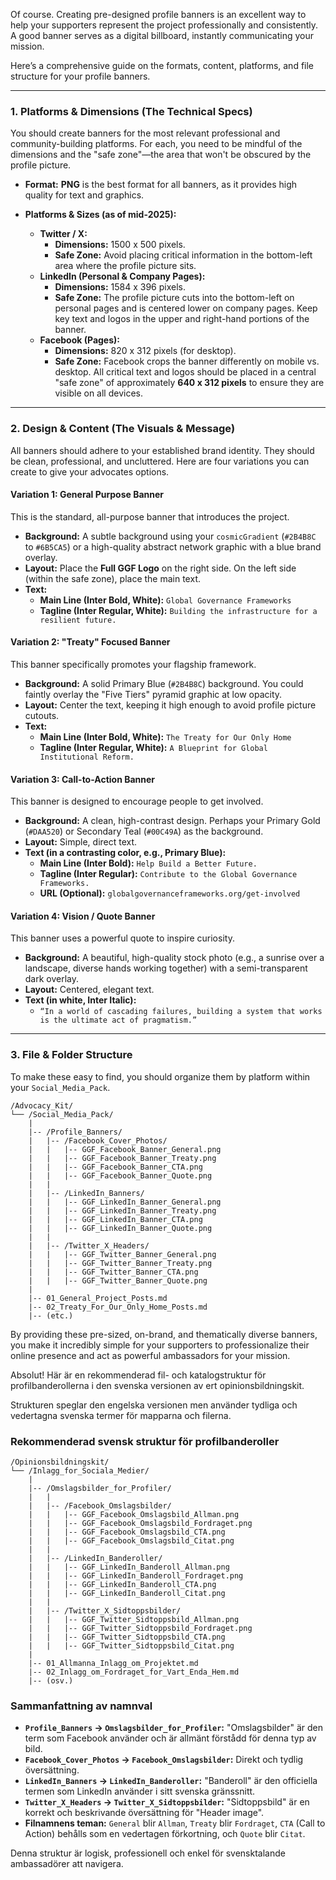Of course. Creating pre-designed profile banners is an excellent way to help your supporters represent the project professionally and consistently. A good banner serves as a digital billboard, instantly communicating your mission.

Here’s a comprehensive guide on the formats, content, platforms, and file structure for your profile banners.

-----

### **1. Platforms & Dimensions (The Technical Specs)**

You should create banners for the most relevant professional and community-building platforms. For each, you need to be mindful of the dimensions and the "safe zone"—the area that won't be obscured by the profile picture.

  * **Format:** **PNG** is the best format for all banners, as it provides high quality for text and graphics.

  * **Platforms & Sizes (as of mid-2025):**

      * **Twitter / X:**
          * **Dimensions:** 1500 x 500 pixels.
          * **Safe Zone:** Avoid placing critical information in the bottom-left area where the profile picture sits.
      * **LinkedIn (Personal & Company Pages):**
          * **Dimensions:** 1584 x 396 pixels.
          * **Safe Zone:** The profile picture cuts into the bottom-left on personal pages and is centered lower on company pages. Keep key text and logos in the upper and right-hand portions of the banner.
      * **Facebook (Pages):**
          * **Dimensions:** 820 x 312 pixels (for desktop).
          * **Safe Zone:** Facebook crops the banner differently on mobile vs. desktop. All critical text and logos should be placed in a central "safe zone" of approximately **640 x 312 pixels** to ensure they are visible on all devices.

-----

### **2. Design & Content (The Visuals & Message)**

All banners should adhere to your established brand identity. They should be clean, professional, and uncluttered. Here are four variations you can create to give your advocates options.

#### **Variation 1: General Purpose Banner**

This is the standard, all-purpose banner that introduces the project.

  * **Background:** A subtle background using your `cosmicGradient` (`#2B4B8C` to `#6B5CA5`) or a high-quality abstract network graphic with a blue brand overlay.
  * **Layout:** Place the **Full GGF Logo** on the right side. On the left side (within the safe zone), place the main text.
  * **Text:**
      * **Main Line (Inter Bold, White):** `Global Governance Frameworks`
      * **Tagline (Inter Regular, White):** `Building the infrastructure for a resilient future.`

#### **Variation 2: "Treaty" Focused Banner**

This banner specifically promotes your flagship framework.

  * **Background:** A solid Primary Blue (`#2B4B8C`) background. You could faintly overlay the "Five Tiers" pyramid graphic at low opacity.
  * **Layout:** Center the text, keeping it high enough to avoid profile picture cutouts.
  * **Text:**
      * **Main Line (Inter Bold, White):** `The Treaty for Our Only Home`
      * **Tagline (Inter Regular, White):** `A Blueprint for Global Institutional Reform.`

#### **Variation 3: Call-to-Action Banner**

This banner is designed to encourage people to get involved.

  * **Background:** A clean, high-contrast design. Perhaps your Primary Gold (`#DAA520`) or Secondary Teal (`#00C49A`) as the background.
  * **Layout:** Simple, direct text.
  * **Text (in a contrasting color, e.g., Primary Blue):**
      * **Main Line (Inter Bold):** `Help Build a Better Future.`
      * **Tagline (Inter Regular):** `Contribute to the Global Governance Frameworks.`
      * **URL (Optional):** `globalgovernanceframeworks.org/get-involved`

#### **Variation 4: Vision / Quote Banner**

This banner uses a powerful quote to inspire curiosity.

  * **Background:** A beautiful, high-quality stock photo (e.g., a sunrise over a landscape, diverse hands working together) with a semi-transparent dark overlay.
  * **Layout:** Centered, elegant text.
  * **Text (in white, Inter Italic):**
      * `“In a world of cascading failures, building a system that works is the ultimate act of pragmatism.”`

-----

### **3. File & Folder Structure**

To make these easy to find, you should organize them by platform within your `Social_Media_Pack`.

```
/Advocacy_Kit/
└── /Social_Media_Pack/
    |
    |-- /Profile_Banners/
    |   |-- /Facebook_Cover_Photos/
    |   |   |-- GGF_Facebook_Banner_General.png
    |   |   |-- GGF_Facebook_Banner_Treaty.png
    |   |   |-- GGF_Facebook_Banner_CTA.png
    |   |   |-- GGF_Facebook_Banner_Quote.png
    |   |
    |   |-- /LinkedIn_Banners/
    |   |   |-- GGF_LinkedIn_Banner_General.png
    |   |   |-- GGF_LinkedIn_Banner_Treaty.png
    |   |   |-- GGF_LinkedIn_Banner_CTA.png
    |   |   |-- GGF_LinkedIn_Banner_Quote.png
    |   |
    |   |-- /Twitter_X_Headers/
    |   |   |-- GGF_Twitter_Banner_General.png
    |   |   |-- GGF_Twitter_Banner_Treaty.png
    |   |   |-- GGF_Twitter_Banner_CTA.png
    |   |   |-- GGF_Twitter_Banner_Quote.png
    |
    |-- 01_General_Project_Posts.md
    |-- 02_Treaty_For_Our_Only_Home_Posts.md
    |-- (etc.)
```

By providing these pre-sized, on-brand, and thematically diverse banners, you make it incredibly simple for your supporters to professionalize their online presence and act as powerful ambassadors for your mission.

Absolut\! Här är en rekommenderad fil- och katalogstruktur för profilbanderollerna i den svenska versionen av ert opinionsbildningskit.

Strukturen speglar den engelska versionen men använder tydliga och vedertagna svenska termer för mapparna och filerna.

### Rekommenderad svensk struktur för profilbanderoller

```
/Opinionsbildningskit/
└── /Inlagg_for_Sociala_Medier/
    |
    |-- /Omslagsbilder_for_Profiler/
    |   |
    |   |-- /Facebook_Omslagsbilder/
    |   |   |-- GGF_Facebook_Omslagsbild_Allman.png
    |   |   |-- GGF_Facebook_Omslagsbild_Fordraget.png
    |   |   |-- GGF_Facebook_Omslagsbild_CTA.png
    |   |   |-- GGF_Facebook_Omslagsbild_Citat.png
    |   |
    |   |-- /LinkedIn_Banderoller/
    |   |   |-- GGF_LinkedIn_Banderoll_Allman.png
    |   |   |-- GGF_LinkedIn_Banderoll_Fordraget.png
    |   |   |-- GGF_LinkedIn_Banderoll_CTA.png
    |   |   |-- GGF_LinkedIn_Banderoll_Citat.png
    |   |
    |   |-- /Twitter_X_Sidtoppsbilder/
    |   |   |-- GGF_Twitter_Sidtoppsbild_Allman.png
    |   |   |-- GGF_Twitter_Sidtoppsbild_Fordraget.png
    |   |   |-- GGF_Twitter_Sidtoppsbild_CTA.png
    |   |   |-- GGF_Twitter_Sidtoppsbild_Citat.png
    |
    |-- 01_Allmanna_Inlagg_om_Projektet.md
    |-- 02_Inlagg_om_Fordraget_for_Vart_Enda_Hem.md
    |-- (osv.)
```

### Sammanfattning av namnval

  * **`Profile_Banners` -\> `Omslagsbilder_for_Profiler`:** "Omslagsbilder" är den term som Facebook använder och är allmänt förstådd för denna typ av bild.
  * **`Facebook_Cover_Photos` -\> `Facebook_Omslagsbilder`:** Direkt och tydlig översättning.
  * **`LinkedIn_Banners` -\> `LinkedIn_Banderoller`:** "Banderoll" är den officiella termen som LinkedIn använder i sitt svenska gränssnitt.
  * **`Twitter_X_Headers` -\> `Twitter_X_Sidtoppsbilder`:** "Sidtoppsbild" är en korrekt och beskrivande översättning för "Header image".
  * **Filnamnens teman:** `General` blir `Allman`, `Treaty` blir `Fordraget`, `CTA` (Call to Action) behålls som en vedertagen förkortning, och `Quote` blir `Citat`.

Denna struktur är logisk, professionell och enkel för svensktalande ambassadörer att navigera.
